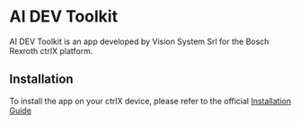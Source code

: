 # AI DEV Toolkit
AI DEV Toolkit is an app developed by Vision System Srl for the Bosch Rexroth ctrlX platform.


## Installation
To install the app on your ctrlX device, please refer to the official [Installation Guide](https://docs.automation.boschrexroth.com/unit/3769986377/installing-apps-on-the-ctrlx-device-from-the-device-internal-app-storage/latest/en/)
